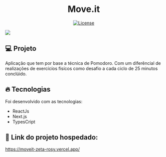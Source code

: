 <h1 align="center">
   Move.it
</h1

<br>

<p align="center">
  <a href="https://github.com/marlonandrei777/move.it/blob/main/LICENSE.md"><img alt="License" src="https://img.shields.io/static/v1?label=license&message=MIT&color=4953b8&labelColor=000000"></a>
</p>

![](.github/)

## 💻 Projeto

Aplicação que tem por base a técnica de Pomodoro. Com um diferêncial de realizações de exercícíos fisícos como desafio a cada ciclo de 25 minutos conclúido. 

## 🔥 Tecnologias

Foi desenvolvido com as tecnologias:

- ReactJs
- Next.js
- TypesCript

## 🔖 Link do projeto hospedado:

https://moveit-zeta-rosy.vercel.app/
